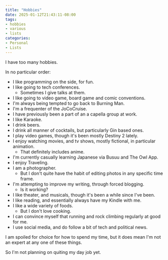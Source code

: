 ```yaml
---
title: "Hobbies"
date: 2025-01-12T21:43:11-08:00
tags:
- hobbies
- various
- lists
categories:
- Personal
- Lists
---
```


I have too many hobbies.

<!--more-->

In no particular order:

* I like programming on the side, for fun.
* I like going to tech conferences.
  * Sometimes I give talks at them.
* I like going to video game, board game and comic conventions.
* I'm always being tempted to go back to Burning Man.
* I'm a frequenter of the JoCoCruise.
* I have previously been a part of an a capella group at work.
* I like Karaoke.
* I drink beers.
* I drink all manner of cocktails, but particularly Gin based ones.
* I play video games, though it's been mostly Destiny 2 lately.
* I enjoy watching movies, and tv shows, mostly fictional, in particular animation.
  * That definitely includes anime.
* I'm currently casually learning Japanese via Busuu and The Owl App.
* I enjoy Traveling.
* I am a photographer.
  * But I don't quite have the habit of editing photos in any specific time frame.
* I'm attempting to improve my writing, through forced blogging.
  * Is it working?
* I like theater, and musicals, though it's been a while since I've been.
* I like reading, and essentially always have my Kindle with me.
* I like a wide variety of foods.
  * But I don't love cooking.
* I can convince myself that running and rock climbing regularly at good for me.
* I use social media, and do follow a bit of tech and political news.

I am spoiled for choice for how to spend my time, but it does mean I'm not
an expert at any one of these things.

So I'm not planning on quiting my day job yet.